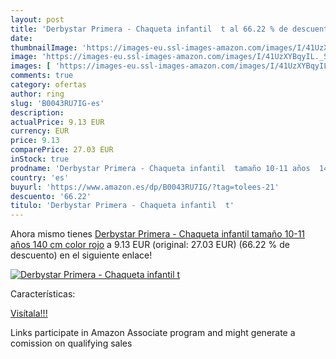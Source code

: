 ```yaml
---
layout: post
title: 'Derbystar Primera - Chaqueta infantil  t al 66.22 % de descuento'
date: 
thumbnailImage: 'https://images-eu.ssl-images-amazon.com/images/I/41UzXYBqyIL._SL200_.jpg'
image: 'https://images-eu.ssl-images-amazon.com/images/I/41UzXYBqyIL._SL200_.jpg'
images: [ 'https://images-eu.ssl-images-amazon.com/images/I/41UzXYBqyIL._SL200_.jpg' ]
comments: true
category: ofertas
author: ring
slug: 'B0043RU7IG-es'
description:
actualPrice: 9.13 EUR
currency: EUR
price: 9.13
comparePrice: 27.03 EUR
inStock: true
prodname: 'Derbystar Primera - Chaqueta infantil  tamaño 10-11 años  140 cm   color rojo'
country: 'es'
buyurl: 'https://www.amazon.es/dp/B0043RU7IG/?tag=tolees-21'
descuento: '66.22'
titulo: 'Derbystar Primera - Chaqueta infantil  t'
---
```


Ahora mismo tienes [Derbystar Primera - Chaqueta infantil  tamaño 10-11 años  140 cm   color rojo](https://www.amazon.es/dp/B0043RU7IG/?tag=tolees-21) a 9.13 EUR (original: 27.03 EUR) (66.22 %  de descuento) en el siguiente enlace!

[![Derbystar Primera - Chaqueta infantil  t](https://images-eu.ssl-images-amazon.com/images/I/41UzXYBqyIL._SL200_.jpg)](https://www.amazon.es/dp/B0043RU7IG/?tag=tolees-21)

Características:


[Visítala!!!](https://www.amazon.es/dp/B0043RU7IG/?tag=tolees-21)

Links participate in Amazon Associate program and might generate a comission on qualifying sales
